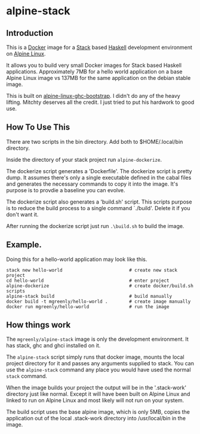 # alpine-stack


## Introduction

This is a [Docker](https://www.docker.com/) image for a [Stack](http://docs.haskellstack.org/en/stable/README.html) based [Haskell](https://www.haskell.org/) development environment on [Alpine Linux](http://alpinelinux.org/).

It allows you to build very small Docker images for Stack based Haskell applications.  Approximately 7MB for a hello world application on a base Alpine Linux image vs 137MB for the same application on the debian stable image.

This is built on [alpine-linux-ghc-bootstrap](https://github.com/mitchty/alpine-linux-ghc-bootstrap).  I didn't do any of the heavy lifting.  Mitchty deserves all the credit.  I just tried to put his hardwork to good use.

## How To Use This

There are two scripts in the bin directory.  Add both to $HOME/.local/bin directory.

Inside the directory of your stack project run `alpine-dockerize`.

The dockerize script generates a 'Dockerfile'.  The  dockerize script is pretty dump.  It assumes there's only a single executable defined in the cabal files and generates the necessary commands to copy it into the image.  It's purpose is to provdie a baseline you can evolve.

The dockerize script also generates a 'build.sh' script.  This scripts purpose is to reduce the build process to a single command `./build'.  Delete it if you don't want it.

After running the dockerize script just run `.\build.sh` to build the image.

## Example.

Doing this for a hello-world application may look like this.

```
stack new hello-world                         # create new stack project
cd hello-world                                # enter project
alpine-dockerize                              # create docker/build.sh scripts
alpine-stack build                            # build manually
docker build -t mgreenly/hello-world .        # create image manually
docker run mgreenly/hello-world               # run the image
```


## How things work

The `mgreenly/alpine-stack` image is only the development environment.  It has stack, ghc and ghci installed on it.

The `alpine-stack` script simply runs that docker image, mounts the local project directory for it and passes any arguments supplied to stack.  You can use the `alpine-stack` command any place you would have used the normal `stack` command.

When the image builds your project the output will be in the '.stack-work' directory just like normal.  Except it will have been built on Alpine Linux and linked to run on Alpine Linux and most likely will not run on your system.

The build script uses the base alpine image, which is only 5MB, copies the application out of the local .stack-work directory into /usr/local/bin in the image.
